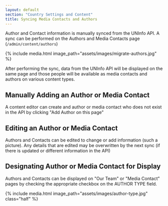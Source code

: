 ```yaml
---
layout: default
section: "Country Settings and Content"
title: Syncing Media Contacts and Authors
---
```


Author and Contact information is manually synced from the UNInfo API. A sync can be performed on the Authors and Media Contacts page (`/admin/content/authors`)

{% include media.html
   image_path="assets/images/migrate-authors.jpg"
%}

After performing the sync, data from the UNInfo API will be displayed on the same page and those people will be available as media contacts and authors on various content types.

## Manually Adding an Author or Media Contact

A content editor can create and author or media contact who does not exist in the API by clicking "Add Author on this page"

## Editing an Author or Media Contact

Authors and Contacts can be edited to change or add information (such a picture). Any details that are edited may be overwritten by the next sync (if there is updated or different information in the API)

## Designating Author or Media Contact for Display

Authors and Contacts can be displayed on "Our Team" or "Media Contact" pages by checking the appropriate checkbox on the AUTHOR TYPE field.

{% include media.html
   image_path="assets/images/author-type.jpg"
   class="half"
%}
